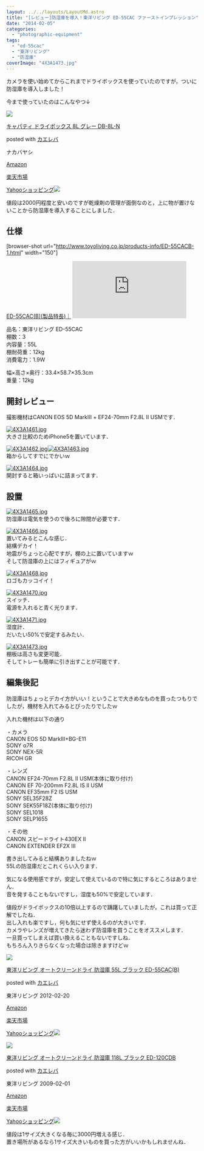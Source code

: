 ```yaml
---
layout: ../../layouts/LayoutMd.astro
title: "[レビュー]防湿庫を導入！東洋リビング ED-55CAC ファーストインプレッション"
date: "2014-02-05"
categories: 
  - "photographic-equipment"
tags: 
  - "ed-55cac"
  - "東洋リビング"
  - "防湿庫"
coverImage: "4X3A1473.jpg"
---
```


カメラを使い始めてからこれまでドライボックスを使っていたのですが，ついに防湿庫を導入しました！

今まで使っていたのはこんなやつ↓

[![](images/41Vc47VaP9L._SL160_.jpg)](https://www.amazon.co.jp/exec/obidos/ASIN/B000UJ3VCA/mizuka123-22/ref=nosim/)

[キャパティ ドライボックス 8L グレー DB-8L-N](https://www.amazon.co.jp/exec/obidos/ASIN/B000UJ3VCA/mizuka123-22/ref=nosim/)

posted with [カエレバ](http://kaereba.com)

ナカバヤシ

[Amazon](http://www.amazon.co.jp/gp/search?keywords=DB-8L-N&__mk_ja_JP=%83J%83%5E%83J%83i&tag=mizuka123-22 "アマゾン")

[楽天市場](http://hb.afl.rakuten.co.jp/hgc/032b53ee.4b34c5ee.0f4a541e.f440145e/?pc=http%3A%2F%2Fsearch.rakuten.co.jp%2Fsearch%2Fmall%2FDB-8L-N%2F-%2Ff.1-p.1-s.1-sf.0-st.A-v.2%3Fx%3D0%26scid%3Daf_ich_link_urltxt%26m%3Dhttp%3A%2F%2Fm.rakuten.co.jp%2F "楽天市場")

[Yahooショッピング![](//ad.jp.ap.valuecommerce.com/servlet/gifbanner?sid=3066752&pid=881990642)](//ck.jp.ap.valuecommerce.com/servlet/referral?sid=3066752&pid=881990642&vc_url=http%3A%2F%2Fshopping.search.yahoo.co.jp%2Fsearch%3FuIv%3Don%26ei%3DUTF-8%26tab_ex%3Dcommerce%26slider%3D0%26va%3DDB-8L-N "Yahooショッピング")

値段は2000円程度と安いのですが乾燥剤の管理が面倒なのと，上に物が置けないことから防湿庫を導入することにしました．

## 仕様

\[browser-shot url="http://www.toyoliving.co.jp/products-info/ED-55CACB-1.html" width="150"\]

[ED-55CAC(B)(製品特長)｜](http://www.toyoliving.co.jp/products-info/ED-55CACB-1.html) [![](http://b.hatena.ne.jp/entry/image/http://www.toyoliving.co.jp/products-info/ED-55CACB-1.html)](http://b.hatena.ne.jp/entry/http://www.toyoliving.co.jp/products-info/ED-55CACB-1.html)

品名：東洋リビング ED-55CAC  
棚数：3  
内容量：55L  
棚耐荷重：12kg  
消費電力：1.9W

幅×高さ×奥行：33.4×58.7×35.3cm  
重量：12kg

## 開封レビュー

撮影機材はCANON EOS 5D MarkⅢ + EF24-70mm F2.8L II USMです．

[![4X3A1461.jpg](images/12320636373_e2464a643a_b.jpg)](http://www.flickr.com/photos/67522130@N08/12320636373/ "4X3A1461.jpg")  
大きさ比較のためiPhone5を置いています．

[![4X3A1462.jpg](images/12320921644_a059ca224e_b.jpg)](http://www.flickr.com/photos/67522130@N08/12320921644/ "4X3A1462.jpg")[![4X3A1463.jpg](images/12320483405_29e83f9624_b.jpg)](http://www.flickr.com/photos/67522130@N08/12320483405/ "4X3A1463.jpg")  
箱からしてすでにでかいｗ

[![4X3A1464.jpg](images/12320651073_d781375020_b.jpg)](http://www.flickr.com/photos/67522130@N08/12320651073/ "4X3A1464.jpg")  
開封すると箱いっぱいに詰まってます．

## 設置

[![4X3A1465.jpg](images/12320491515_201b04c5d4_b.jpg)](http://www.flickr.com/photos/67522130@N08/12320491515/ "4X3A1465.jpg")  
防湿庫は電気を使うので後ろに隙間が必要です．

[![4X3A1466.jpg](images/12320659073_420792cd95_b.jpg)](http://www.flickr.com/photos/67522130@N08/12320659073/ "4X3A1466.jpg")  
置いてみるとこんな感じ．  
結構デカイ！  
地震がちょっと心配ですが，棚の上に置いていますｗ  
そして防湿庫の上にはフィギュアがｗ

[![4X3A1468.jpg](images/12320663043_2fbbbf8f38_b.jpg)](http://www.flickr.com/photos/67522130@N08/12320663043/ "4X3A1468.jpg")  
ロゴもカッコイイ！

[![4X3A1470.jpg](images/12320503865_6db2cf8efa_b.jpg)](http://www.flickr.com/photos/67522130@N08/12320503865/ "4X3A1470.jpg")  
スイッチ．  
電源を入れると青く光ります．

[![4X3A1471.jpg](images/12320507855_5ca1ca0838_b.jpg)](http://www.flickr.com/photos/67522130@N08/12320507855/ "4X3A1471.jpg")  
湿度計．  
だいたい50%で安定するみたい．

[![4X3A1473.jpg](images/12320512315_669c8e882c_b.jpg)](http://www.flickr.com/photos/67522130@N08/12320512315/ "4X3A1473.jpg")  
棚板は高さも変更可能．  
そしてトレーも簡単に引き出すことが可能です．

## 編集後記

防湿庫はちょっとデカイ方がいい！ということで大きめなものを買ったつもりでしたが，機材を入れてみるとぴったりでしたｗ

入れた機材は以下の通り

・カメラ  
CANON EOS 5D MarkⅢ+BG-E11  
SONY α7R  
SONY NEX-5R  
RICOH GR

・レンズ  
CANON EF24-70mm F2.8L II USM(本体に取り付け)  
CANON EF 70-200mm F2.8L IS II USM  
CANON EF35mm F2 IS USM  
SONY SEL35F28Z  
SONY SEK55F18Z(本体に取り付け)  
SONY SEL1018  
SONY SELP1655

・その他  
CANON スピードライト430EX II  
CANON EXTENDER EF2X III

書き出してみると結構ありましたねｗ  
55Lの防湿庫だとこれくらい入ります．

気になる使用感ですが，安定して使えているので特に気にするところはありません．  
音を発することもないですし，湿度も50%で安定しています．

値段がドライボックスの10倍以上するので躊躇していましたが，これは買って正解でしたね．  
出し入れも楽ですし，何も気にせず使えるのが大きいです．  
カメラやレンズが増えてきたら迷わず防湿庫を買うことをオススメします．  
一旦買ってしまえば買い換えることもないですしね．  
もちろん入りきらなくなった場合は除きますけどｗ

[![](images/21elWvoSTzL._SL160_.jpg)](https://www.amazon.co.jp/exec/obidos/ASIN/B007BJIGXQ/mizuka123-22/ref=nosim/)

[東洋リビング オートクリーンドライ 防湿庫 55L ブラック ED-55CAC(B)](https://www.amazon.co.jp/exec/obidos/ASIN/B007BJIGXQ/mizuka123-22/ref=nosim/)

posted with [カエレバ](http://kaereba.com)

東洋リビング 2012-02-20

[Amazon](http://www.amazon.co.jp/gp/search?keywords=ED-55CAC&__mk_ja_JP=%83J%83%5E%83J%83i&tag=mizuka123-22 "アマゾン")

[楽天市場](http://hb.afl.rakuten.co.jp/hgc/032b53ee.4b34c5ee.0f4a541e.f440145e/?pc=http%3A%2F%2Fsearch.rakuten.co.jp%2Fsearch%2Fmall%2FED-55CAC%2F-%2Ff.1-p.1-s.1-sf.0-st.A-v.2%3Fx%3D0%26scid%3Daf_ich_link_urltxt%26m%3Dhttp%3A%2F%2Fm.rakuten.co.jp%2F "楽天市場")

[Yahooショッピング![](//ad.jp.ap.valuecommerce.com/servlet/gifbanner?sid=3066752&pid=881990642)](//ck.jp.ap.valuecommerce.com/servlet/referral?sid=3066752&pid=881990642&vc_url=http%3A%2F%2Fshopping.search.yahoo.co.jp%2Fsearch%3FuIv%3Don%26ei%3DUTF-8%26tab_ex%3Dcommerce%26slider%3D0%26va%3DED-55CAC "Yahooショッピング")

[![](images/41iNFstoM5L._SL160_.jpg)](https://www.amazon.co.jp/exec/obidos/ASIN/B001ULVCLE/mizuka123-22/ref=nosim/)

[東洋リビング オートクリーンドライ 防湿庫 118L ブラック ED-120CDB](https://www.amazon.co.jp/exec/obidos/ASIN/B001ULVCLE/mizuka123-22/ref=nosim/)

posted with [カエレバ](http://kaereba.com)

東洋リビング 2009-02-01

[Amazon](http://www.amazon.co.jp/gp/search?keywords=ED-120CDB&__mk_ja_JP=%83J%83%5E%83J%83i&tag=mizuka123-22 "アマゾン")

[楽天市場](http://hb.afl.rakuten.co.jp/hgc/032b53ee.4b34c5ee.0f4a541e.f440145e/?pc=http%3A%2F%2Fsearch.rakuten.co.jp%2Fsearch%2Fmall%2FED-120CDB%2F-%2Ff.1-p.1-s.1-sf.0-st.A-v.2%3Fx%3D0%26scid%3Daf_ich_link_urltxt%26m%3Dhttp%3A%2F%2Fm.rakuten.co.jp%2F "楽天市場")

[Yahooショッピング![](//ad.jp.ap.valuecommerce.com/servlet/gifbanner?sid=3066752&pid=881990642)](//ck.jp.ap.valuecommerce.com/servlet/referral?sid=3066752&pid=881990642&vc_url=http%3A%2F%2Fshopping.search.yahoo.co.jp%2Fsearch%3FuIv%3Don%26ei%3DUTF-8%26tab_ex%3Dcommerce%26slider%3D0%26va%3DED-120CDB "Yahooショッピング")

値段は1サイズ大きくなる毎に3000円増える感じ．  
置き場所があるなら1サイズ大きいものを買った方がいいかもしれませんね．
